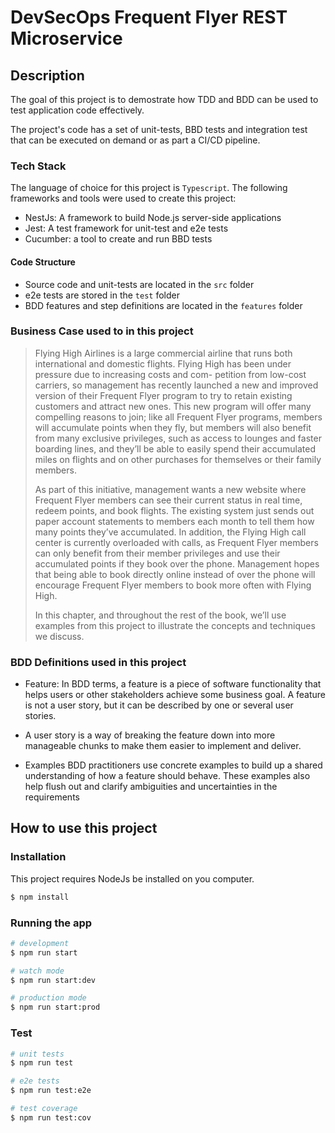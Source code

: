# DevSecOps Frequent Flyer REST Microservice

## Description

The goal of this project is to demostrate how TDD and BDD can be used to test application code effectively.

The project's code has a set of unit-tests, BBD tests and integration test that can be executed on demand or as part a CI/CD pipeline.

### Tech Stack

The language of choice for this project is `Typescript`. The following frameworks and tools were used to create this project:

- NestJs: A framework to build Node.js server-side applications
- Jest: A test framework for unit-test and e2e tests
- Cucumber: a tool to create and run BBD tests

#### Code Structure

- Source code and unit-tests are located in the `src` folder
- e2e tests are stored in the `test` folder
- BDD features and step definitions are located in the `features` folder

### Business Case used to in this project

> Flying High Airlines is a large commercial airline that runs both international and domestic flights. Flying High has been under pressure due to increasing costs and com- petition from low-cost carriers, so management has recently launched a new and improved version of their Frequent Flyer program to try to retain existing customers and attract new ones. This new program will offer many compelling reasons to join; like all Frequent Flyer programs, members will accumulate points when they fly, but members will also benefit from many exclusive privileges, such as access to lounges and faster boarding lines, and they’ll be able to easily spend their accumulated miles on flights and on other purchases for themselves or their family members.
>
> As part of this initiative, management wants a new website where Frequent Flyer members can see their current status in real time, redeem points, and book flights. The existing system just sends out paper account statements to members each month to tell them how many points they’ve accumulated. In addition, the Flying High call center is currently overloaded with calls, as Frequent Flyer members can only benefit from their member privileges and use their accumulated points if they book over the phone. Management hopes that being able to book directly online instead of over the phone will encourage Frequent Flyer members to book more often with Flying High.
>
> In this chapter, and throughout the rest of the book, we’ll use examples from this project to illustrate the concepts and techniques we discuss.

### BDD Definitions used in this project

- Feature: In BDD terms, a feature is a piece of software functionality that helps users or other stakeholders achieve some business goal. A feature is not a user story, but it can be described by one or several user stories.

- A user story is a way of breaking the feature down into more manageable chunks to make them easier to implement and deliver.

- Examples BDD practitioners use concrete examples to build up a shared understanding of how a feature should behave. These examples also help flush out and clarify ambiguities and uncertainties in the requirements

## How to use this project

### Installation

This project requires NodeJs be installed on you computer.

```bash
$ npm install
```

### Running the app

```bash
# development
$ npm run start

# watch mode
$ npm run start:dev

# production mode
$ npm run start:prod
```

### Test

```bash
# unit tests
$ npm run test

# e2e tests
$ npm run test:e2e

# test coverage
$ npm run test:cov
```
